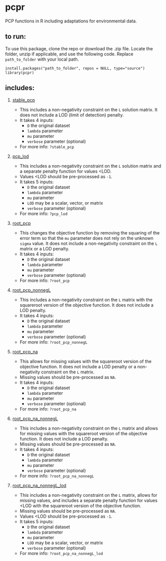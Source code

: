 # pcpr

PCP functions in R including adaptations for environmental data.

## to run:

To use this package, clone the repo or download the .zip file. Locate the folder, unzip if applicable, and use the following code. Replace `path_to_folder` with your local path.

`install.packages("path_to_folder", repos = NULL, type="source")`   
`library(pcpr)`

## includes:

1. [stable_pcp](R/stable_pcp.R)
    * This includes a non-negativity constraint on the `L` solution matrix. It does not include a LOD (limit of detection) penalty.
    * It takes 4 inputs:
        * `D` the original dataset
        * `lambda` parameter
        * `mu` parameter
        * `verbose` parameter (optional)
    * For more info: `?stable_pcp`

2. [pcp_lod](R/pcp_lod.R)
    * This includes a non-negativity constraint on the `L` solution matrix and a separate penalty function for values <LOD.
    * Values <LOD should be pre-processed as `-1`.
    * It takes 5 inputs:
        * `D` the original dataset
        * `lambda` parameter
        * `mu` parameter
        * `LOD` may be a scalar, vector, or matrix
        * `verbose` parameter (optional)
    * For more info: `?pcp_lod`
        
3. [root_pcp](R/root_pcp.R)
    * This changes the objective function by removing the squaring of the error term so that the `mu` parameter does not rely on the unknown `sigma` value. It does not include a non-negativity constraint on the `L` matrix or a LOD penalty.
    * It takes 4 inputs:
        * `D` the original dataset
        * `lambda` parameter
        * `mu` parameter
        * `verbose` parameter (optional)
    * For more info: `?root_pcp`
        
4. [root_pcp_nonnegL](R/root_pcp_nonnegL.R)
    * This includes a non-negativity constraint on the `L` matrix with the squareroot version of the objective function. It does not include a LOD penalty.
    * It takes 4 inputs:
        * `D` the original dataset
        * `lambda` parameter
        * `mu` parameter
        * `verbose` parameter (optional)
    * For more info: `?root_pcp_nonnegL`
    
5. [root_pcp_na](R/root_pcp_na.R)
    * This allows for missing values with the squareroot version of the objective function. It does not include a LOD penalty or a non-negativity constraint on the `L` matrix.
    * Missing values should be pre-processed as `NA`.
    * It takes 4 inputs:
        * `D` the original dataset
        * `lambda` parameter
        * `mu` parameter
        * `verbose` parameter (optional)
    * For more info: `?root_pcp_na`
    
6. [root_pcp_na_nonnegL](R/root_pcp_na_nonnegL.R)
    * This includes a non-negativity constraint on the `L` matrix and allows for missing values with the squareroot version of the objective function. It does not include a LOD penalty.
    * Missing values should be pre-processed as `NA`.
    * It takes 4 inputs:
        * `D` the original dataset
        * `lambda` parameter
        * `mu` parameter
        * `verbose` parameter (optional)
    * For more info: `?root_pcp_na_nonnegL`
    
7. [root_pcp_na_nonnegL_lod](R/root_pcp_na_nonnegL_lod.R)
    * This includes a non-negativity constraint on the `L` matrix, allows for missing values, and includes a separate penalty function for values <LOD with the squareroot version of the objective function.
    * Missing values should be pre-processed as `NA`.
    * Values <LOD should be pre-processed as `-1`.
    * It takes 5 inputs:
        * `D` the original dataset
        * `lambda` parameter
        * `mu` parameter
        * `LOD` may be a scalar, vector, or matrix
        * `verbose` parameter (optional)
    * For more info: `?root_pcp_na_nonnegL_lod`
